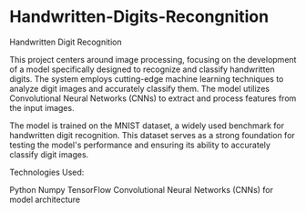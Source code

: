 # Handwritten-Digits-Recongnition
Handwritten Digit Recognition

This project centers around image processing, focusing on the development of a model specifically designed to recognize and classify handwritten digits. The system employs cutting-edge machine learning techniques to analyze digit images and accurately classify them. The model utilizes Convolutional Neural Networks (CNNs) to extract and process features from the input images.

The model is trained on the MNIST dataset, a widely used benchmark for handwritten digit recognition. This dataset serves as a strong foundation for testing the model's performance and ensuring its ability to accurately classify digit images.

Technologies Used:

Python
Numpy
TensorFlow
Convolutional Neural Networks (CNNs) for model architecture
